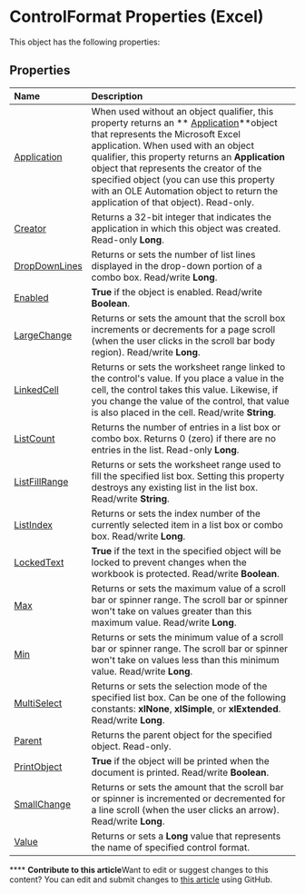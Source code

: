 
# ControlFormat Properties (Excel)
This object has the following properties:

## Properties



|**Name**|**Description**|
|:-----|:-----|
| [Application](6330abcc-bb92-358d-f690-bdb5eee357bd.md)|When used without an object qualifier, this property returns an  ** [Application](19b73597-5cf9-4f56-8227-b5211f657f6f.md)**object that represents the Microsoft Excel application. When used with an object qualifier, this property returns an  **Application** object that represents the creator of the specified object (you can use this property with an OLE Automation object to return the application of that object). Read-only.|
| [Creator](d3174b4f-70ad-4026-2205-8f71c8f1338a.md)|Returns a 32-bit integer that indicates the application in which this object was created. Read-only  **Long**.|
| [DropDownLines](e2e12163-c247-6518-2d2f-701d27266a1c.md)|Returns or sets the number of list lines displayed in the drop-down portion of a combo box. Read/write  **Long**.|
| [Enabled](feda368f-6f00-1a3b-ea39-179f76178c61.md)| **True** if the object is enabled. Read/write **Boolean**.|
| [LargeChange](2e47bd4f-59dc-d620-14f0-e4ecdfb4eb78.md)|Returns or sets the amount that the scroll box increments or decrements for a page scroll (when the user clicks in the scroll bar body region). Read/write  **Long**.|
| [LinkedCell](398f46f0-593a-6020-6832-5aebe8c8cd68.md)|Returns or sets the worksheet range linked to the control's value. If you place a value in the cell, the control takes this value. Likewise, if you change the value of the control, that value is also placed in the cell. Read/write  **String**.|
| [ListCount](9f7b60aa-8bf9-a7ec-c198-0a6f6316cc3c.md)|Returns the number of entries in a list box or combo box. Returns 0 (zero) if there are no entries in the list. Read-only  **Long**.|
| [ListFillRange](1004b4a7-9315-7736-a71b-1d94d229fd7e.md)|Returns or sets the worksheet range used to fill the specified list box. Setting this property destroys any existing list in the list box. Read/write  **String**.|
| [ListIndex](34df9efc-e53b-58fd-31b1-4ae592d3d9a8.md)|Returns or sets the index number of the currently selected item in a list box or combo box. Read/write  **Long**.|
| [LockedText](3b663597-4dec-8e9c-9d85-d07e162c4243.md)| **True** if the text in the specified object will be locked to prevent changes when the workbook is protected. Read/write **Boolean**.|
| [Max](35ed65e1-94d7-c147-2535-d41c503bb19b.md)|Returns or sets the maximum value of a scroll bar or spinner range. The scroll bar or spinner won't take on values greater than this maximum value. Read/write  **Long**.|
| [Min](e5b70b54-5304-d013-2398-128609ddb7af.md)|Returns or sets the minimum value of a scroll bar or spinner range. The scroll bar or spinner won't take on values less than this minimum value. Read/write  **Long**.|
| [MultiSelect](5ec1e5b6-37ab-465b-bf81-4955f6fd0f31.md)|Returns or sets the selection mode of the specified list box. Can be one of the following constants:  **xlNone**,  **xlSimple**, or  **xlExtended**. Read/write  **Long**.|
| [Parent](8e2957a7-53f4-22d2-fba6-0de5a6e90be8.md)|Returns the parent object for the specified object. Read-only.|
| [PrintObject](9151a4b0-2a1c-5f80-9216-db9f71e552d0.md)| **True** if the object will be printed when the document is printed. Read/write **Boolean**.|
| [SmallChange](5c2c668a-3d4d-ac01-e08b-0db6278ddffd.md)|Returns or sets the amount that the scroll bar or spinner is incremented or decremented for a line scroll (when the user clicks an arrow). Read/write  **Long**.|
| [Value](f719882f-a01a-3eb9-c86d-e9a59bf6c356.md)|Returns or sets a  **Long** value that represents the name of specified control format.|

****   **Contribute to this article**Want to edit or suggest changes to this content? You can edit and submit changes to  [this article](https://github.com/jhershey00/VBA_Excel_Test/OpenXMLCon/articles/a2f74be4-cde2-4062-8370-831686f467ab.md) using GitHub.

